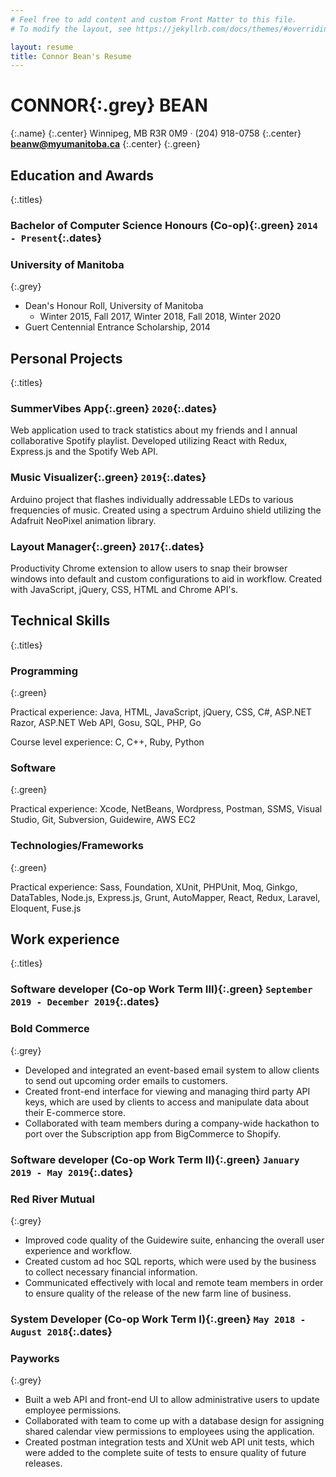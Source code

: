 ```yaml
---
# Feel free to add content and custom Front Matter to this file.
# To modify the layout, see https://jekyllrb.com/docs/themes/#overriding-theme-defaults

layout: resume
title: Connor Bean's Resume
---
```


# **CONNOR**{:.grey} **BEAN**
{:.name}
{:.center}
Winnipeg, MB R3R 0M9 · (204) 918-0758
{:.center}
**beanw@myumanitoba.ca**
{:.center}
{:.green}

## **Education and Awards**
{:.titles}

### **Bachelor of Computer Science Honours (Co-op)**{:.green} `2014 - Present`{:.dates}

### **University of Manitoba**
{:.grey}

* Dean&#39;s Honour Roll, University of Manitoba
  * Winter 2015, Fall 2017, Winter 2018, Fall 2018, Winter 2020
* Guert Centennial Entrance Scholarship, 2014

## **Personal Projects**
{:.titles}

### **SummerVibes App**{:.green} `2020`{:.dates}

Web application used to track statistics about my friends and I annual collaborative Spotify playlist. Developed utilizing React with Redux, Express.js and the Spotify Web API.

### **Music Visualizer**{:.green} `2019`{:.dates}

Arduino project that flashes individually addressable LEDs to various frequencies of music. Created using a spectrum Arduino shield utilizing the Adafruit NeoPixel animation library.

### **Layout Manager**{:.green} `2017`{:.dates}

Productivity Chrome extension to allow users to snap their browser windows into default and custom configurations to aid in workflow. Created with JavaScript, jQuery, CSS, HTML and Chrome API&#39;s.

## **Technical Skills**
{:.titles}

### **Programming**
{:.green}

Practical experience: Java, HTML, JavaScript, jQuery, CSS, C#, ASP.NET Razor, ASP.NET Web API, Gosu, SQL, PHP, Go

Course level experience: C, C++, Ruby, Python

### **Software**
{:.green}

Practical experience: Xcode, NetBeans, Wordpress, Postman, SSMS, Visual Studio, Git, Subversion, Guidewire, AWS EC2

### **Technologies/Frameworks**
{:.green}

Practical experience: Sass, Foundation, XUnit, PHPUnit, Moq, Ginkgo, DataTables, Node.js, Express.js, Grunt, AutoMapper, React, Redux, Laravel, Eloquent, Fuse.js

## **Work experience**
{:.titles}

### **Software developer (Co-op Work Term III)**{:.green} `September 2019 - December 2019`{:.dates}

### **Bold Commerce**
{:.grey}

* Developed and integrated an event-based email system to allow clients to send out upcoming order emails to customers.
* Created front-end interface for viewing and managing third party API keys, which are used by clients to access and manipulate data about their E-commerce store.
* Collaborated with team members during a company-wide hackathon to port over the Subscription app from BigCommerce to Shopify.

### **Software developer (Co-op Work Term II)**{:.green} `January 2019 - May 2019`{:.dates}

### **Red River Mutual**
{:.grey}

* Improved code quality of the Guidewire suite, enhancing the overall user experience and workflow.
* Created custom ad hoc SQL reports, which were used by the business to collect necessary financial information.
* Communicated effectively with local and remote team members in order to ensure quality of the release of the new farm line of business.

### **System Developer (Co-op Work Term I)**{:.green} `May 2018 - August 2018`{:.dates}

### **Payworks**
{:.grey}

* Built a web API and front-end UI to allow administrative users to update employee permissions.
* Collaborated with team to come up with a database design for assigning shared calendar view permissions to employees using the application.
* Created postman integration tests and XUnit web API unit tests, which were added to the complete suite of tests to ensure quality of future releases.
